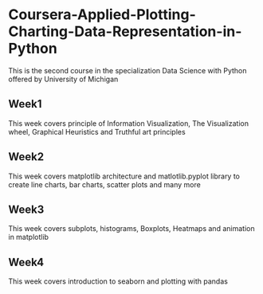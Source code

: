 # Coursera-Applied-Plotting-Charting-Data-Representation-in-Python
This is the second course in the specialization Data Science with Python offered by University of Michigan
## Week1
This week covers principle of Information Visualization, The Visualization wheel, Graphical Heuristics and Truthful art principles
## Week2
This week covers matplotlib architecture and matlotlib.pyplot library to create line charts, bar charts, scatter plots and many more
## Week3
This week covers subplots, histograms, Boxplots, Heatmaps and animation in matplotlib
## Week4 
This week covers introduction to seaborn and plotting with pandas

